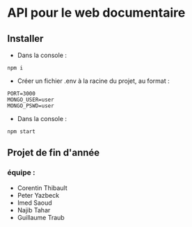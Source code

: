 # API pour le web documentaire

## Installer
* Dans la console :
~~~~
npm i
~~~~

* Créer un fichier .env à la racine du projet, au format :
~~~~
PORT=3000
MONGO_USER=user
MONGO_PSWD=user
~~~~

* Dans la console :
~~~~
npm start
~~~~

## Projet de fin d'année
### équipe : 
- Corentin Thibault
- Peter Yazbeck
- Imed Saoud
- Najib Tahar
- Guillaume Traub
